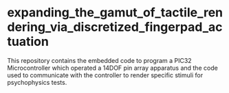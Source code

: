 # expanding_the_gamut_of_tactile_rendering_via_discretized_fingerpad_actuation

This repository contains the embedded code to program a PIC32 Microcontroller
which operated a 14DOF pin array apparatus and the code used to communicate with
the controller to render specific stimuli for psychophysics tests.
